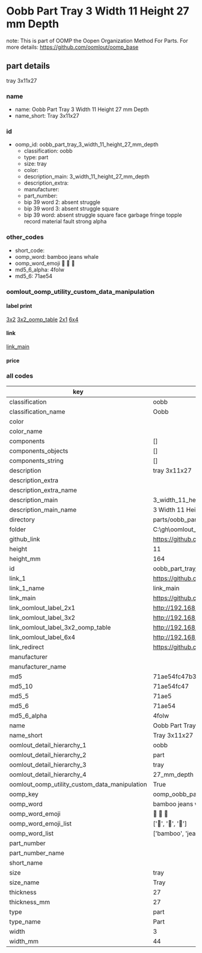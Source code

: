 # Oobb Part Tray 3 Width 11 Height 27 mm Depth  

note: This is part of OOMP the Oopen Organization Method For Parts. For more details: https://github.com/oomlout/oomp_base

##  part details
  



tray 3x11x27



### name
* name: Oobb Part Tray 3 Width 11 Height 27 mm Depth
* name_short: Tray 3x11x27 
### id
* oomp_id: oobb_part_tray_3_width_11_height_27_mm_depth
  * classification: oobb
  * type: part
  * size: tray
  * color: 
  * description_main: 3_width_11_height_27_mm_depth
  * description_extra: 
  * manufacturer: 
  * part_number: 
  * bip 39 word 2: absent struggle
  * bip 39 word 3: absent struggle square
  * bip 39 word: absent struggle square face garbage fringe topple record material fault strong alpha

### other_codes
* short_code: 
* oomp_word: bamboo jeans whale
* oomp_word_emoji :bamboo: :jeans: :whale:
* md5_6_alpha: 4folw
* md5_6: 71ae54






### oomlout_oomp_utility_custom_data_manipulation
#### label print
[3x2](http://192.168.1.245:1112/?label=oomp%204folw)
[3x2_oomp_table](http://192.168.1.108:1112/?label=oomp%204folw)
[2x1](http://192.168.1.242:1112/?label=oomp%204folw)
[6x4](http://192.168.1.55:1112/?label=oomp%204folw)    

#### link

[link_main](https://github.com/oomlout/oomlout_oobb_version_4_generated_parts/tree/main/navigation_oomp/oobb/part/tray/3_width_11_height_27_mm_depth/part)                              

#### price







### all codes 
| key | value |  
| --- | --- |  
| classification | oobb |  
| classification_name | Oobb |  
| color |  |  
| color_name |  |  
| components | [] |  
| components_objects | [] |  
| components_string | [] |  
| description | tray 3x11x27 |  
| description_extra |  |  
| description_extra_name |  |  
| description_main | 3_width_11_height_27_mm_depth |  
| description_main_name | 3 Width 11 Height 27 mm Depth |  
| directory | parts/oobb_part_tray_3_width_11_height_27_mm_depth |  
| folder | C:\gh\oomlout_oobb_version_4_generated_parts\parts\oobb_part_tray_3_width_11_height_27_mm_depth |  
| github_link | https://github.com/oomlout/oomlout_oomp_part_src/tree/main/parts/oobb_part_tray_3_width_11_height_27_mm_depth |  
| height | 11 |  
| height_mm | 164 |  
| id | oobb_part_tray_3_width_11_height_27_mm_depth |  
| link_1 | https://github.com/oomlout/oomlout_oobb_version_4_generated_parts/tree/main/navigation_oomp/oobb/part/tray/3_width_11_height_27_mm_depth/part |  
| link_1_name | link_main |  
| link_main | https://github.com/oomlout/oomlout_oobb_version_4_generated_parts/tree/main/navigation_oomp/oobb/part/tray/3_width_11_height_27_mm_depth/part |  
| link_oomlout_label_2x1 | http://192.168.1.242:1112/?label=oomp%204folw |  
| link_oomlout_label_3x2 | http://192.168.1.245:1112/?label=oomp%204folw |  
| link_oomlout_label_3x2_oomp_table | http://192.168.1.108:1112/?label=oomp%204folw |  
| link_oomlout_label_6x4 | http://192.168.1.55:1112/?label=oomp%204folw |  
| link_redirect | https://github.com/oomlout/oomlout_oobb_version_4_generated_parts/tree/main/parts/oobb_tray_03_11_27 |  
| manufacturer |  |  
| manufacturer_name |  |  
| md5 | 71ae54fc47b3dca5742fc519a6f5d005 |  
| md5_10 | 71ae54fc47 |  
| md5_5 | 71ae5 |  
| md5_6 | 71ae54 |  
| md5_6_alpha | 4folw |  
| name | Oobb Part Tray 3 Width 11 Height 27 mm Depth |  
| name_short | Tray 3x11x27  |  
| oomlout_detail_hierarchy_1 | oobb |  
| oomlout_detail_hierarchy_2 | part |  
| oomlout_detail_hierarchy_3 | tray |  
| oomlout_detail_hierarchy_4 | 27_mm_depth |  
| oomlout_oomp_utility_custom_data_manipulation | True |  
| oomp_key | oomp_oobb_part_tray_3_width_11_height_27_mm_depth |  
| oomp_word | bamboo jeans whale |  
| oomp_word_emoji | :bamboo: :jeans: :whale: |  
| oomp_word_emoji_list | [':bamboo:', ':jeans:', ':whale:'] |  
| oomp_word_list | ['bamboo', 'jeans', 'whale'] |  
| part_number |  |  
| part_number_name |  |  
| short_name |  |  
| size | tray |  
| size_name | Tray |  
| thickness | 27 |  
| thickness_mm | 27 |  
| type | part |  
| type_name | Part |  
| width | 3 |  
| width_mm | 44 |  
